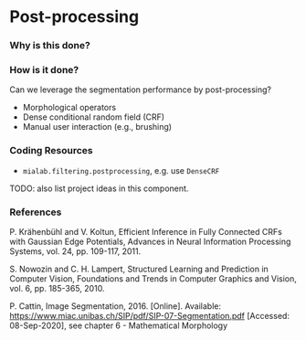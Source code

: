 # Post-processing



### Why is this done?



### How is it done?

Can we leverage the segmentation performance by post-processing?

* Morphological operators
* Dense conditional random field (CRF)
* Manual user interaction (e.g., brushing)

### Coding Resources

* `mialab.filtering.postprocessing`, e.g. use `DenseCRF`

TODO: also list project ideas in this component.

### References

P. Krähenbühl and V. Koltun, Efficient Inference in Fully Connected CRFs with Gaussian Edge Potentials, Advances in Neural Information Processing Systems, vol. 24, pp. 109-117, 2011.

S. Nowozin and C. H. Lampert, Structured Learning and Prediction in Computer Vision, Foundations and Trends in Computer Graphics and Vision, vol. 6, pp. 185-365, 2010.

P. Cattin, Image Segmentation, 2016. \[Online]. Available: https://www.miac.unibas.ch/SIP/pdf/SIP-07-Segmentation.pdf \[Accessed: 08-Sep-2020], see chapter 6 - Mathematical Morphology
